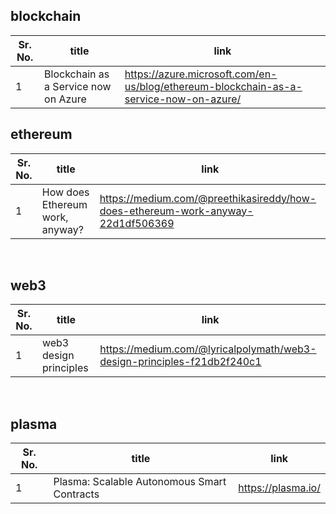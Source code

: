 ## blockchain
Sr. No. | title | link
------- | ----- | --------
1 | Blockchain as a Service now on Azure | https://azure.microsoft.com/en-us/blog/ethereum-blockchain-as-a-service-now-on-azure/

## ethereum  

Sr. No. | title | link
------- | ----- | --------
1 | How does Ethereum work, anyway? | https://medium.com/@preethikasireddy/how-does-ethereum-work-anyway-22d1df506369
<br>

## web3
Sr. No. | title | link
------- | ----- | --------
1 | web3 design principles | https://medium.com/@lyricalpolymath/web3-design-principles-f21db2f240c1
<br>

## plasma
Sr. No. | title | link
------- | ----- | --------
1 | Plasma: Scalable Autonomous Smart Contracts | https://plasma.io/

